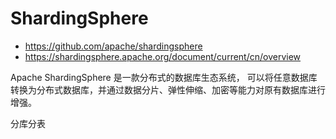 # ShardingSphere

- https://github.com/apache/shardingsphere
- https://shardingsphere.apache.org/document/current/cn/overview

Apache ShardingSphere 是一款分布式的数据库生态系统， 可以将任意数据库转换为分布式数据库，并通过数据分片、弹性伸缩、加密等能力对原有数据库进行增强。

分库分表
